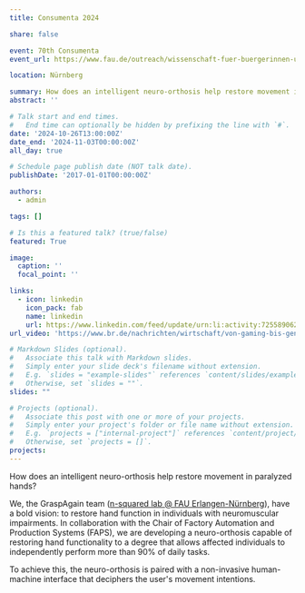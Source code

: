 ```yaml
---
title: Consumenta 2024

share: false

event: 70th Consumenta
event_url: https://www.fau.de/outreach/wissenschaft-fuer-buergerinnen-und-buerger/die-fau-auf-der-consumenta/

location: Nürnberg

summary: How does an intelligent neuro-orthosis help restore movement in paralyzed hands?
abstract: ''

# Talk start and end times.
#   End time can optionally be hidden by prefixing the line with `#`.
date: '2024-10-26T13:00:00Z'
date_end: '2024-11-03T00:00:00Z'
all_day: true

# Schedule page publish date (NOT talk date).
publishDate: '2017-01-01T00:00:00Z'

authors:
  - admin

tags: []

# Is this a featured talk? (true/false)
featured: True

image:
  caption: ''
  focal_point: ''

links:
  - icon: linkedin
    icon_pack: fab
    name: linkedin
    url: https://www.linkedin.com/feed/update/urn:li:activity:7255890621905735680/
url_video: 'https://www.br.de/nachrichten/wirtschaft/von-gaming-bis-genuss-70-jahre-consumenta-in-nuernberg,USDe1Pk'

# Markdown Slides (optional).
#   Associate this talk with Markdown slides.
#   Simply enter your slide deck's filename without extension.
#   E.g. `slides = "example-slides"` references `content/slides/example-slides.md`.
#   Otherwise, set `slides = ""`.
slides: ""

# Projects (optional).
#   Associate this post with one or more of your projects.
#   Simply enter your project's folder or file name without extension.
#   E.g. `projects = ["internal-project"]` references `content/project/deep-learning/index.md`.
#   Otherwise, set `projects = []`.
projects:
---
```


How does an intelligent neuro-orthosis help restore movement in paralyzed hands?

We, the GraspAgain team ([n-squared lab @ FAU Erlangen-Nürnberg](https://www.nsquared.tf.fau.de/)), have a bold vision: to restore hand function in individuals with neuromuscular impairments. In collaboration with the Chair of Factory Automation and Production Systems (FAPS), we are developing a neuro-orthosis capable of restoring hand functionality to a degree that allows affected individuals to independently perform more than 90% of daily tasks. 

To achieve this, the neuro-orthosis is paired with a non-invasive human-machine interface that deciphers the user's movement intentions.

